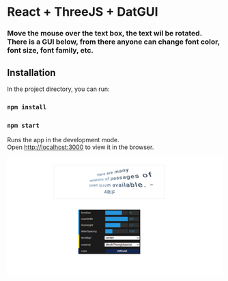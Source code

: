 # React + ThreeJS + DatGUI

### Move the mouse over the text box, the text wil be rotated. There is a GUI below, from there anyone can change font color, font size, font family, etc.

## Installation

In the project directory, you can run:

### `npm install`

### `npm start`

Runs the app in the development mode.\
Open [http://localhost:3000](http://localhost:3000) to view it in the browser.


![alt text](https://github.com/mrron313/react-threejs-text-gui/blob/master/Screenshot%20from%202021-07-16%2012-17-33.png?raw=true)

